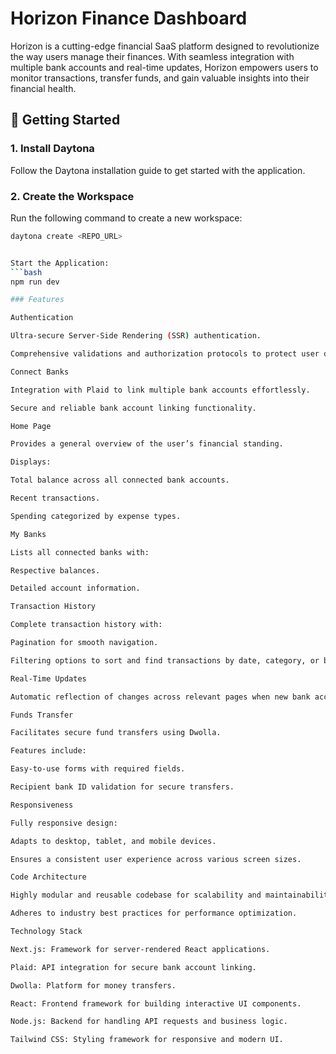 # Horizon Finance Dashboard

Horizon is a cutting-edge financial SaaS platform designed to revolutionize the way users manage their finances. With seamless integration with multiple bank accounts and real-time updates, Horizon empowers users to monitor transactions, transfer funds, and gain valuable insights into their financial health.

## 🚀 Getting Started

### 1. Install Daytona
Follow the Daytona installation guide to get started with the application.

### 2. Create the Workspace
Run the following command to create a new workspace:

```bash
daytona create <REPO_URL>


Start the Application:
```bash
npm run dev

### Features

Authentication

Ultra-secure Server-Side Rendering (SSR) authentication.

Comprehensive validations and authorization protocols to protect user data.

Connect Banks

Integration with Plaid to link multiple bank accounts effortlessly.

Secure and reliable bank account linking functionality.

Home Page

Provides a general overview of the user’s financial standing.

Displays:

Total balance across all connected bank accounts.

Recent transactions.

Spending categorized by expense types.

My Banks

Lists all connected banks with:

Respective balances.

Detailed account information.

Transaction History

Complete transaction history with:

Pagination for smooth navigation.

Filtering options to sort and find transactions by date, category, or bank account.

Real-Time Updates

Automatic reflection of changes across relevant pages when new bank accounts are connected or transactions are made.

Funds Transfer

Facilitates secure fund transfers using Dwolla.

Features include:

Easy-to-use forms with required fields.

Recipient bank ID validation for secure transfers.

Responsiveness

Fully responsive design:

Adapts to desktop, tablet, and mobile devices.

Ensures a consistent user experience across various screen sizes.

Code Architecture

Highly modular and reusable codebase for scalability and maintainability.

Adheres to industry best practices for performance optimization.

Technology Stack

Next.js: Framework for server-rendered React applications.

Plaid: API integration for secure bank account linking.

Dwolla: Platform for money transfers.

React: Frontend framework for building interactive UI components.

Node.js: Backend for handling API requests and business logic.

Tailwind CSS: Styling framework for responsive and modern UI.
